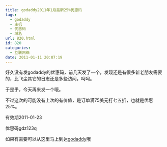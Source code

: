 ```yaml
---
title: godaddy2011年1月最新25%优惠码
tags:
  - godaddy
  - 主机
  - 优惠码
  - 域名
url: 820.html
id: 820
categories:
  - 互联网络
date: 2011-01-11 20:07:19
---
```


好久没有发godaddy的优惠码，前几天发了一个，发现还是有很多新老朋友需要的，比飞尘其它的日志还是多些访问，呵呵。  

于是乎，今天再来发一个哦。  

不过这次的可能没有上次的有价值，是订单满75美元打七五折，也就是优惠25%。  

有效期2011-01-23  

优惠码gdz123q  

如果有需要可以从这里马上到达[godaddy](http://www.godaddy.com/default.aspx?isc=gdz123q)哦